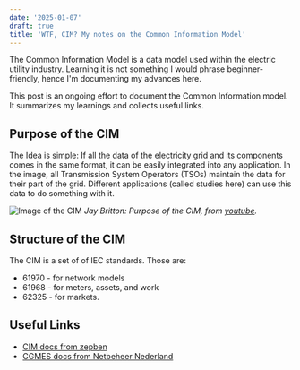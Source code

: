 ```yaml
---
date: '2025-01-07'
draft: true
title: 'WTF, CIM? My notes on the Common Information Model'
---
```

The Common Information Model is a data model used within the electric utility industry. Learning it is not something I would phrase beginner-friendly, hence I'm documenting my advances here.

This post is an ongoing effort to document the Common Information model. It summarizes my learnings and collects useful links.

## Purpose of the CIM

The Idea is simple: If all the data of the electricity grid and its components comes in the same format, it can be easily integrated into any application. In the image, all Transmission System Operators (TSOs) maintain the data for their part of the grid. Different applications (called studies here) can use this data to do something with it.

![Image of the CIM](/img/posts/202501-cimgoal.jpg)
*Jay Britton: Purpose of the CIM, from [youtube](https://www.youtube.com/watch?v=eIavIhZwsxA).*



## Structure of the CIM
The CIM is a set of of IEC standards. Those are:
* 61970 - for network models
* 61968 - for meters, assets, and work
* 62325 - for markets.

## Useful Links
* [CIM docs from zepben](https://zepben.github.io/evolve/docs/cim/cim100/)
* [CGMES docs from Netbeheer Nederland](https://netbeheer-nederland.github.io/im-cgmes/)
